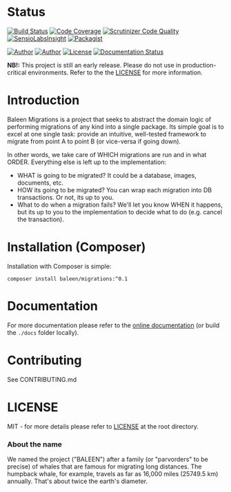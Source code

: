 Status
======
[![Build Status](https://travis-ci.org/baleen/migrations.svg?branch=master)](https://travis-ci.org/baleen/migrations)
[![Code Coverage](https://scrutinizer-ci.com/g/baleen/migrations/badges/coverage.png?b=master)](https://scrutinizer-ci.com/g/baleen/migrations/?branch=master)
[![Scrutinizer Code Quality](https://scrutinizer-ci.com/g/baleen/migrations/badges/quality-score.png?b=master)](https://scrutinizer-ci.com/g/baleen/migrations/?branch=master)
[![SensioLabsInsight](https://img.shields.io/sensiolabs/i/6251e1ff-532d-4dad-a831-93dcf0561a49.svg)](https://insight.sensiolabs.com/projects/6251e1ff-532d-4dad-a831-93dcf0561a49)
[![Packagist](https://img.shields.io/packagist/v/symfony/symfony.svg)](https://packagist.org/packages/baleen/migrations)

[![Author](http://img.shields.io/badge/author-@gabriel_somoza-blue.svg)](https://twitter.com/gabriel_somoza)
[![Author](http://img.shields.io/badge/author-@_mikeSimonson-blue.svg)](https://twitter.com/_mikeSimonson)
[![License](https://img.shields.io/packagist/l/baleen/migrations.svg)](https://github.com/baleen/migrations/blob/master/LICENSE)
[![Documentation Status](https://readthedocs.org/projects/baleen/badge/?version=latest)](https://readthedocs.org/projects/baleen/?badge=latest)

**NB!:** This project is still an early release. Please do not use in 
production-critical environments. Refer to the the [LICENSE](https://github.com/baleen/migrations/blob/master/LICENSE)
for more information.

Introduction
======
Baleen Migrations is a project that seeks to abstract the domain logic of performing migrations of any kind into a 
single package. Its simple goal is to excel at one single task: provide an intuitive, well-tested framework to migrate 
from point A to point B (or vice-versa if going down).

In other words, we take care of WHICH migrations are run and in what ORDER. Everything else is left up to the 
implementation:

* WHAT is going to be migrated? It could be a database, images, documents, etc.
* HOW its going to be migrated? You can wrap each migration into DB transactions. Or not, its up to you.
* What to do when a migration fails? We'll let you know WHEN it happens, but its up to you to the implementation to
decide what to do (e.g. cancel the transaction).

Installation (Composer)
=======================
Installation with Composer is simple:  

    composer install baleen/migrations:^0.1

Documentation
=============
For more documentation please refer to the [online documentation](http://baleen.readthedocs.org/en/latest/) (or build
the `./docs` folder locally).

Contributing
============
See CONTRIBUTING.md

LICENSE
=======
MIT - for more details please refer to [LICENSE](https://github.com/baleen/migrations/blob/master/LICENSE) at the root 
directory.

### About the name
We named the project ("BALEEN") after a family (or "parvorders" to be precise) of whales that are famous for migrating 
long distances. The humpback whale, for example, travels as far as 16,000 miles (25749.5 km) annually. That's about 
twice the earth's diameter.
